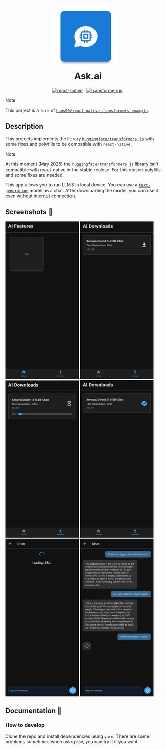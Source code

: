 <h1 align="center">
  <img src="./android/app//src/main/res/mipmap-xxxhdpi/ic_launcher.webp" alt="ask-ai" width="200">
  <br>
  Ask.ai
</h1>

<p align="center">
  <a href="https://reactnative.dev/"><img src="https://img.shields.io/badge/Built_using-React_Native-blue.svg" alt="react-native"></a>
  <a href="https://huggingface.co/docs/transformers.js/index"><img src="https://img.shields.io/badge/Using-TransformersJS-yellow.svg" alt="transformersjs"></a>
</p>

> [!NOTE]
> This porject is a `fork` of [`hans00/react-native-transformers-example`](https://github.com/hans00/react-native-transformers-example).

## Description

This projects implements the library [`huggingface/transformers.js`](https://github.com/huggingface/transformers.js) with some fixes and polyfills to be compatible with `react-native`.

> [!NOTE]
> At this moment (May 2025) the [`huggingface/transformers.js`](https://github.com/huggingface/transformers.js) library isn't compatible with react-native in the stable realese. For this reason polyfills and some fixes are needed.

This app allows you to run LLMS in local device. You can use a [`text-generation`](https://huggingface.co/tasks/text-generation) model as a chat. After downloading the model, you can use it even without internet connection.

## Screenshots 📲

<img src="./docs/screenshots/home.jpg" width="230">
<img src="./docs/screenshots/download.jpg" width="230">
<img src="./docs/screenshots/downloading.jpg" width="230">
<img src="./docs/screenshots/downloaded.jpg" width="230">
<img src="./docs/screenshots/loading-llm.jpg" width="230">
<img src="./docs/screenshots/chat.jpg" width="230">

## Documentation 📕

### How to develop

Clone the repo and install dependencies using `yarn`. There are some problems sometimes when using `npm`, you can try it if you want.
